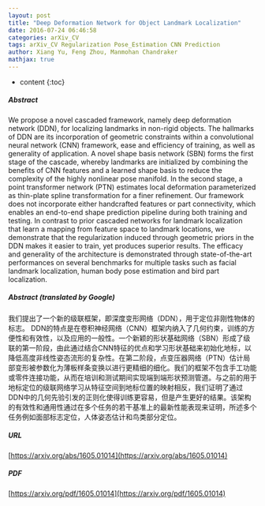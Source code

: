 ```yaml
---
layout: post
title: "Deep Deformation Network for Object Landmark Localization"
date: 2016-07-24 06:46:58
categories: arXiv_CV
tags: arXiv_CV Regularization Pose_Estimation CNN Prediction
author: Xiang Yu, Feng Zhou, Manmohan Chandraker
mathjax: true
---
```


* content
{:toc}

##### Abstract
We propose a novel cascaded framework, namely deep deformation network (DDN), for localizing landmarks in non-rigid objects. The hallmarks of DDN are its incorporation of geometric constraints within a convolutional neural network (CNN) framework, ease and efficiency of training, as well as generality of application. A novel shape basis network (SBN) forms the first stage of the cascade, whereby landmarks are initialized by combining the benefits of CNN features and a learned shape basis to reduce the complexity of the highly nonlinear pose manifold. In the second stage, a point transformer network (PTN) estimates local deformation parameterized as thin-plate spline transformation for a finer refinement. Our framework does not incorporate either handcrafted features or part connectivity, which enables an end-to-end shape prediction pipeline during both training and testing. In contrast to prior cascaded networks for landmark localization that learn a mapping from feature space to landmark locations, we demonstrate that the regularization induced through geometric priors in the DDN makes it easier to train, yet produces superior results. The efficacy and generality of the architecture is demonstrated through state-of-the-art performances on several benchmarks for multiple tasks such as facial landmark localization, human body pose estimation and bird part localization.

##### Abstract (translated by Google)
我们提出了一个新的级联框架，即深度变形网络（DDN），用于定位非刚性物体的标志。 DDN的特点是在卷积神经网络（CNN）框架内纳入了几何约束，训练的方便性和有效性，以及应用的一般性。一个新颖的形状基础网络（SBN）形成了级联的第一阶段，由此通过结合CNN特征的优点和学习形状基础来初始化地标，以降低高度非线性姿态流形的复杂性。在第二阶段，点变压器网络（PTN）估计局部变形被参数化为薄板样条变换以进行更精细的细化。我们的框架不包含手工功能或零件连接功能，从而在培训和测试期间实现端到端形状预测管道。与之前的用于地标定位的级联网络学习从特征空间到地标位置的映射相反，我们证明了通过DDN中的几何先验引发的正则化使得训练更容易，但是产生更好的结果。该架构的有效性和通用性通过在多个任务的若干基准上的最新性能表现来证明，所述多个任务例如面部标志定位，人体姿态估计和鸟类部分定位。

##### URL
[https://arxiv.org/abs/1605.01014](https://arxiv.org/abs/1605.01014)

##### PDF
[https://arxiv.org/pdf/1605.01014](https://arxiv.org/pdf/1605.01014)

